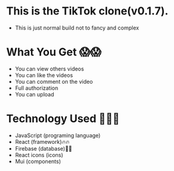 # This is the TikTok clone(v0.1.7).

* This is just normal build not to fancy and complex


# What You Get 😱😱

* You can view others videos
* You can like the videos
* You can comment on the video
* Full authorization
* You can upload


# Technology Used 🌟🌟🌟

* JavaScript (programing language)
* React (framework)🔥🔥
* Firebase (database)🤯🤯
* React icons (icons)
* Mui (components)


